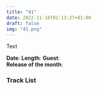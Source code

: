 ```yaml
---
title: "41"
date: 2022-11-16T01:13:27+01:00
draft: false
img: "41.png"
---
```


Text

**Date**: 
**Length**: 
**Guest**:   
**Release of the month**: 

<div>

</div>

### Track List